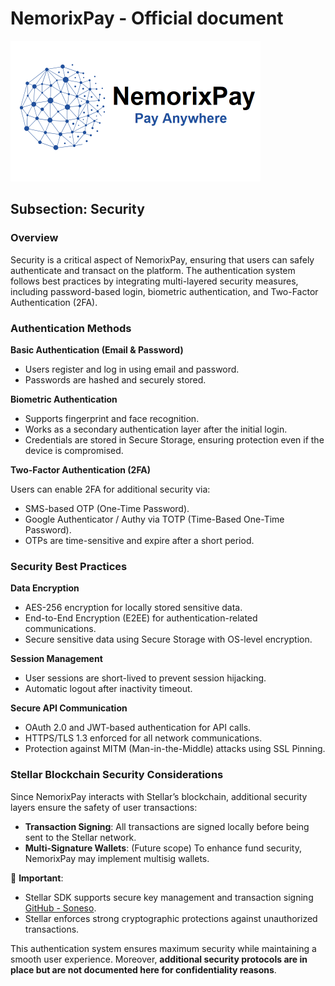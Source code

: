 # NemorixPay - Official document

<p align="left"></p>

<p align="left">
  <img src="https://github.com/nemorixpay/NemorixPay-Readme/blob/main/img/Logo%20Nemorix.png" width="400" title="NemorixPay logo">
</p>

## Subsection: Security

### Overview

Security is a critical aspect of NemorixPay, ensuring that users can safely authenticate and transact on the platform. The authentication system follows best practices by integrating multi-layered security measures, including password-based login, biometric authentication, and Two-Factor Authentication (2FA).

### Authentication Methods

**Basic Authentication (Email & Password)**

*	Users register and log in using email and password.
*	Passwords are hashed and securely stored.

**Biometric Authentication**

*	Supports fingerprint and face recognition.
*	Works as a secondary authentication layer after the initial login.
*	Credentials are stored in Secure Storage, ensuring protection even if the device is compromised.

**Two-Factor Authentication (2FA)**

Users can enable 2FA for additional security via:  
*	SMS-based OTP (One-Time Password).
*	Google Authenticator / Authy via TOTP (Time-Based One-Time Password).
*	OTPs are time-sensitive and expire after a short period.

### Security Best Practices

**Data Encryption**

*	AES-256 encryption for locally stored sensitive data.
*	End-to-End Encryption (E2EE) for authentication-related communications.
*	Secure sensitive data using Secure Storage with OS-level encryption.

**Session Management**

*	User sessions are short-lived to prevent session hijacking.
*	Automatic logout after inactivity timeout.

**Secure API Communication**

*	OAuth 2.0 and JWT-based authentication for API calls.
*	HTTPS/TLS 1.3 enforced for all network communications.
*	Protection against MITM (Man-in-the-Middle) attacks using SSL Pinning.

### Stellar Blockchain Security Considerations

Since NemorixPay interacts with Stellar’s blockchain, additional security layers ensure the safety of user transactions:

*	**Transaction Signing**: All transactions are signed locally before being sent to the Stellar network.
*	**Multi-Signature Wallets**: (Future scope) To enhance fund security, NemorixPay may implement multisig wallets.

📌 **Important**:

*	Stellar SDK supports secure key management and transaction signing [GitHub - Soneso](https://github.com/Soneso/stellar_flutter_sdk/blob/master/soroban.md).
*	Stellar enforces strong cryptographic protections against unauthorized transactions.

This authentication system ensures maximum security while maintaining a smooth user experience. Moreover, **additional security protocols are in place but are not documented here for confidentiality reasons**.
